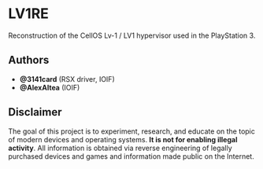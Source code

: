 LV1RE
=====

Reconstruction of the CellOS Lv-1 / LV1 hypervisor used in the PlayStation 3.

## Authors

* __@3141card__ (RSX driver, IOIF)
* __@AlexAltea__ (IOIF)

## Disclaimer
The goal of this project is to experiment, research, and educate on the topic of modern devices and operating systems. **It is not for enabling illegal activity**. All information is obtained via reverse engineering of legally purchased devices and games and information made public on the Internet.
